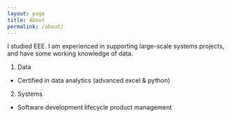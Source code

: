 ```yaml
---
layout: page
title: About
permalink: /about/
---
```

I studied EEE. I am experienced in supporting large-scale systems projects, and have some working knowledge of data.
1. Data
- Certified in data analytics (advanced excel & python)

2. Systems
- Software development lifecycle product management



